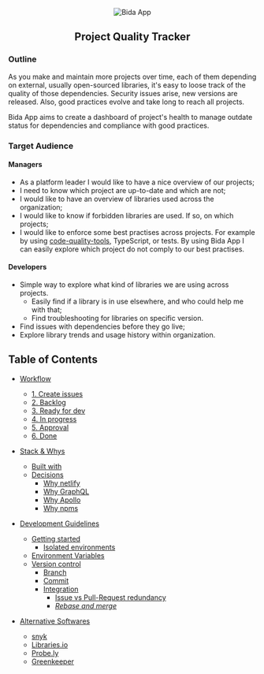 <p align="center">
  <img title="Bida App" alt="Bida App" src="https://emoji.slack-edge.com/T024TJQD8/bida/c0dadfe69d7ed5f9.png" />
</p>

<h2 align="center">Project Quality Tracker</h2>

### Outline

As you make and maintain more projects over time, each of them depending on external, usually open-sourced libraries, it's easy to loose track of the quality of those dependencies. Security issues arise, new versions are released. Also, good practices evolve and take long to reach all projects.

Bida App aims to create a dashboard of project's health to manage outdate status for dependencies and compliance with good practices.

### Target Audience

#### Managers

- As a platform leader I would like to have a nice overview of our projects;
- I need to know which project are up-to-date and which are not;
- I would like to have an overview of libraries used across the organization;
- I would like to know if forbidden libraries are used. If so, on which projects;
- I would like to enforce some best practises across projects. For example by using [code-quality-tools](https://github.com/strvcom/code-quality-tools), TypeScript, or tests. By using Bida App I can easily explore which project do not comply to our best practises.

#### Developers

- Simple way to explore what kind of libraries we are using across projects.
  - Easily find if a library is in use elsewhere, and who could help me with that;
  - Find troubleshooting for libraries on specific version.
- Find issues with dependencies before they go live;
- Explore library trends and usage history within organization.

## Table of Contents

<!--toc-start-->

- [Workflow](docs/00-flow.md#workflow)
  - [1. Create issues](docs/00-flow.md#1-create-issues)
  - [2. Backlog](docs/00-flow.md#2-backlog)
  - [3. Ready for dev](docs/00-flow.md#3-ready-for-dev)
  - [4. In progress](docs/00-flow.md#4-in-progress)
  - [5. Approval](docs/00-flow.md#5-approval)
  - [6. Done](docs/00-flow.md#6-done)

- [Stack &amp; Whys](docs/01-stack.md#stack--whys)
  - [Built with](docs/01-stack.md#built-with)
  - [Decisions](docs/01-stack.md#decisions)
    - [Why netlify](docs/01-stack.md#why-netlify)
    - [Why GraphQL](docs/01-stack.md#why-graphql)
    - [Why Apollo](docs/01-stack.md#why-apollo)
    - [Why <a href="https://npms.io/" rel="nofollow">npms</a>](docs/01-stack.md#why-npms)

- [Development Guidelines](docs/02-development.md#development-guidelines)
  - [Getting started](docs/02-development.md#getting-started)
    - [Isolated environments](docs/02-development.md#isolated-environments)
  - [Environment Variables](docs/02-development.md#environment-variables)
  - [Version control](docs/02-development.md#version-control)
    - [Branch](docs/02-development.md#branch)
    - [Commit](docs/02-development.md#commit)
    - [Integration](docs/02-development.md#integration)
      - [Issue vs Pull-Request redundancy](docs/02-development.md#issue-vs-pull-request-redundancy)
      - [<em>Rebase and merge</em>](docs/02-development.md#rebase-and-merge)

- [Alternative Softwares](docs/03-alternatives.md#alternative-softwares)
  - [<a href="https://snyk.io/" rel="nofollow">snyk</a>](docs/03-alternatives.md#snyk)
  - [<a href="https://libraries.io/" rel="nofollow">Libraries.io</a>](docs/03-alternatives.md#librariesio)
  - [<a href="https://probely.com/" rel="nofollow">Probe.ly</a>](docs/03-alternatives.md#probely)
  - [<a href="https://greenkeeper.io" rel="nofollow">Greenkeeper</a>](docs/03-alternatives.md#greenkeeper)


<!--toc-end-->
